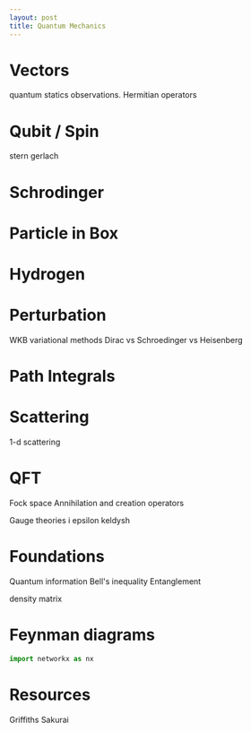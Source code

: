 ```yaml
---
layout: post
title: Quantum Mechanics
---
```



# Vectors

quantum statics
observations. Hermitian operators

# Qubit / Spin

stern gerlach

# Schrodinger

# Particle in Box

# Hydrogen

# Perturbation

WKB
variational methods
Dirac vs Schroedinger vs Heisenberg

# Path Integrals

# Scattering

1-d scattering

# QFT

Fock space
Annihilation and creation operators

Gauge theories
i epsilon
keldysh

# Foundations

Quantum information
Bell's inequality
Entanglement

density matrix

# Feynman diagrams

```python
import networkx as nx

```

# Resources

Griffiths
Sakurai
